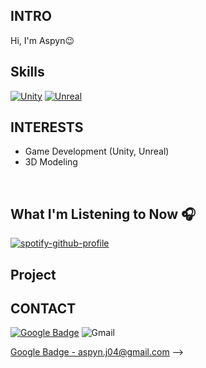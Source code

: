<!-- 소개 -->
## INTRO
Hi, I'm Aspyn😉
<br>

<!-- 사용 가능 툴? -->
## Skills
[![Unity](https://img.shields.io/badge/unity-FFFFFF.svg?&style=for-the-badge&logo=unity&logoColor=black)](https://unity.com/)
[![Unreal](https://img.shields.io/badge/unreal-black.svg?&style=for-the-badge&logo=unreal&logoColor=white)](https://unrealengine.com/)

<!-- 관심사 -->
## INTERESTS
- Game Development (Unity, Unreal)
- 3D Modeling
<br>

<!-- 현재 음악 -->
## What I'm Listening to Now 🎧
[![spotify-github-profile](https://spotify-github-profile.kittinanx.com/api/view?uid=w4t3eqsuqrcbvab78aaoi6rdd&cover_image=true&theme=natemoo-re&show_offline=false&background_color=121212&interchange=false&bar_color=53b14f&bar_color_cover=false)](https://spotify-github-profile.kittinanx.com/api/view?uid=w4t3eqsuqrcbvab78aaoi6rdd&redirect=true)

<!-- 참여 프로젝트 -->
## Project

<!--
뭐 더 꾸미지?? 
-->

<!-- 백준 / 실버까지 더 키우고 보여지게 하기 -->
<!-- [![Solved.ac Profile](http://mazassumnida.wtf/api/generate_badge?boj=aspyn_04_j)](https://solved.ac/aspyn_04_j) -->

<!--
<!-- 연락 수단 -->
## CONTACT
[![Google Badge](https://img.shields.io/badge/Gmail-EA4335.svg?&style=for-the-badge&logo=Gmail&logoColor=white)](mailto:aspyn.j04@gmail.com)
<img alt="Gmail" src ="https://img.shields.io/badge/Gmail-EA4335.svg?&style=for-the-badge&logo=Gmail&logoColor=white"/>

[Google Badge - aspyn.j04@gmail.com](mailto:aspyn.j04@gmail.com)
 -->
